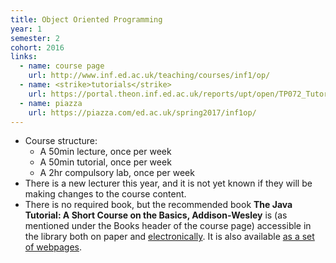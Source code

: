 ```yaml
---
title: Object Oriented Programming
year: 1
semester: 2
cohort: 2016
links:
  - name: course page
    url: http://www.inf.ed.ac.uk/teaching/courses/inf1/op/
  - name: <strike>tutorials</strike>
    url: https://portal.theon.inf.ed.ac.uk/reports/upt/open/TP072_Tutorial_Groups/inf1-op.shtml
  - name: piazza
    url: https://piazza.com/ed.ac.uk/spring2017/inf1op/
---
```


-   Course structure:
    -   A 50min lecture, once per week
    -   A 50min tutorial, once per week
    -   A 2hr compulsory lab, once per week
-   There is a new lecturer this year, and it is not yet known if they will be making changes to the course content.
-   There is no required book, but the recommended book **The Java Tutorial: A Short Course on the Basics, Addison-Wesley** is (as mentioned under the Books header of the course page) accessible in the library both on paper and [electronically]. It is also available [as a set of webpages].

   [electronically]: http://proquestcombo.safaribooksonline.com.ezproxy.is.ed.ac.uk/browse?category=itdev.programming.java
   [as a set of webpages]: https://docs.oracle.com/javase/tutorial/

